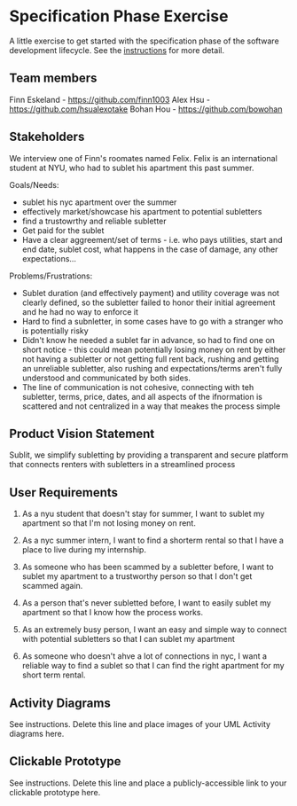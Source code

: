 # Specification Phase Exercise

A little exercise to get started with the specification phase of the software development lifecycle. See the [instructions](instructions.md) for more detail.

## Team members

Finn Eskeland - https://github.com/finn1003
Alex Hsu - https://github.com/hsualexotake 
Bohan Hou - https://github.com/bowohan 

## Stakeholders

We interview one of Finn's roomates named Felix. Felix is an international student at NYU, who had to sublet his apartment this past summer.

Goals/Needs: 
- sublet his nyc apartment over the summer
- effectively market/showcase his apartment to potential subletters
- find a trustowrthy and reliable subletter
- Get paid for the sublet
- Have a clear aggreement/set of terms - i.e. who pays utilities, start and end date, sublet cost, what happens in the case of damage, any other expectations...

Problems/Frustrations: 
- Sublet duration (and effectively payment) and utility coverage was not clearly defined, so the subletter failed to honor their initial agreement and he had no way to enforce it
- Hard to find a subnletter, in some cases have to go with a stranger who is potentially risky
- Didn't know he needed a sublet far in advance, so had to find one on short notice - this could mean potentially losing money on rent by either not having a subletter or not getting full rent back, rushing and getting an unreliable subletter, also rushing and expectations/terms aren't fully understood and communicated by both sides. 
- The line of communication is not cohesive, connecting with teh subletter, terms, price, dates, and all aspects of the ifnormation is scattered and not centralized in a way that meakes the process simple

## Product Vision Statement

Sublit, we simplify subletting by providing a transparent and secure platform that connects renters with subletters in a streamlined process

## User Requirements

1. As a nyu student that doesn't stay for summer, I want to sublet my apartment so that I'm not losing money on rent.

2. As a nyc summer intern, I want to find a shorterm rental so that I have a place to live during my internship.

3. As someone who has been scammed by a subletter before, I want to sublet my apartment to a trustworthy person so that I don't get scammed again. 

4. As a person that's never subletted before, I want to easily sublet my apartment so that I know how the process works. 

5. As an extremely busy person, I want an easy and simple way to connect with potential subletters so that I can sublet my apartment

6. As someone who doesn't ahve a lot of connections in nyc, I want a reliable way to find a sublet so that I can find the right apartment for my short term rental.



## Activity Diagrams

See instructions. Delete this line and place images of your UML Activity diagrams here.

## Clickable Prototype

See instructions. Delete this line and place a publicly-accessible link to your clickable prototype here.
